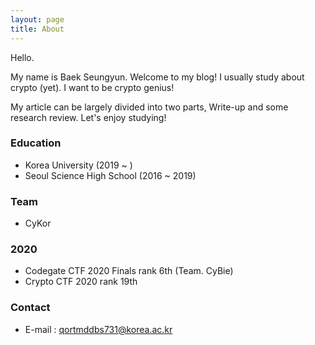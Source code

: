 ```yaml
---
layout: page
title: About
---
```


Hello.

My name is Baek Seungyun. Welcome to my blog! I usually study about crypto (yet). I want to be crypto genius!

My article can be largely divided into two parts, Write-up and some research review. Let's enjoy studying!

### Education
* Korea University (2019 ~ )
* Seoul Science High School (2016 ~ 2019)

### Team
* CyKor

### 2020
* Codegate CTF 2020 Finals rank 6th (Team. CyBie)
* Crypto CTF 2020 rank 19th

### Contact
* E-mail : qortmddbs731@korea.ac.kr